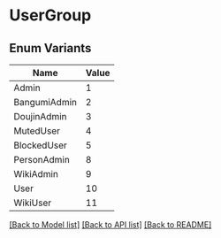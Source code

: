 # UserGroup

## Enum Variants

| Name | Value |
|---- | -----|
| Admin | 1 |
| BangumiAdmin | 2 |
| DoujinAdmin | 3 |
| MutedUser | 4 |
| BlockedUser | 5 |
| PersonAdmin | 8 |
| WikiAdmin | 9 |
| User | 10 |
| WikiUser | 11 |


[[Back to Model list]](../README.md#documentation-for-models) [[Back to API list]](../README.md#documentation-for-api-endpoints) [[Back to README]](../README.md)


